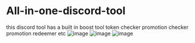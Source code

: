 # All-in-one-discord-tool
this discord tool has a built in boost tool token checker promotion checker promotion redeemer etc
![image](https://github.com/Frxddy96/All-in-one-discord-tool/assets/131455683/82e8a99f-fb5b-4ad4-a70c-fcf51c575adb)
![image](https://github.com/Frxddy96/All-in-one-discord-tool/assets/131455683/b3b71bb8-2ed2-4ae0-a681-6b01ced5be35)
![image](https://github.com/Frxddy96/All-in-one-discord-tool/assets/131455683/435e7d69-6013-4380-9455-a4a85a5bf659)
